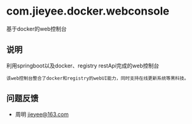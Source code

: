 # com.jieyee.docker.webconsole
基于docker的web控制台

## 说明
利用springboot以及docker、registry restApi完成的web控制台
```
该web控制台整合了docker和registry的webUI能力，同时支持在线更新系统等黑科技。
```
## 问题反馈
- 周明 jieyee@163.com
